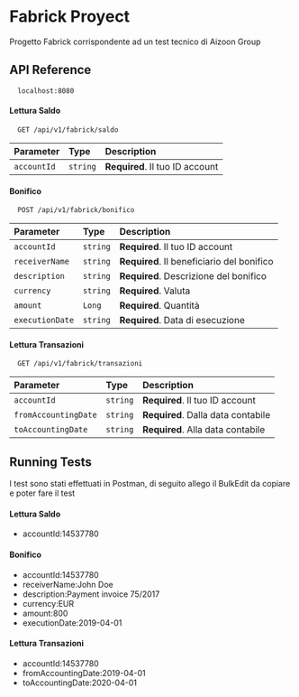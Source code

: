 
# Fabrick Proyect

Progetto Fabrick corrispondente ad un test tecnico di Aizoon Group
## API Reference

```http
  localhost:8080
```

#### Lettura Saldo

```http
  GET /api/v1/fabrick/saldo
```

| Parameter | Type     | Description                |
| :-------- | :------- | :------------------------- |
| `accountId` | `string` | **Required**. Il tuo ID account |


#### Bonifico

```http
  POST /api/v1/fabrick/bonifico
```

| Parameter | Type     | Description                       |
| :-------- | :------- | :-------------------------------- |
| `accountId` | `string` | **Required**. Il tuo ID account |
| `receiverName` | `string` | **Required**. Il beneficiario del bonifico |
| `description` | `string` | **Required**. Descrizione del bonifico |
| `currency` | `string` | **Required**. Valuta |
| `amount` | `Long` | **Required**. Quantità |
| `executionDate` | `string` | **Required**. Data di esecuzione |



#### Lettura Transazioni

```http
  GET /api/v1/fabrick/transazioni
```

| Parameter | Type     | Description                       |
| :-------- | :------- | :-------------------------------- |
| `accountId` | `string` | **Required**. Il tuo ID account |
| `fromAccountingDate` | `string` | **Required**. Dalla data contabile |
| `toAccountingDate` | `string` | **Required**. Alla data contabile |



## Running Tests

I test sono stati effettuati in Postman, di seguito allego il BulkEdit da copiare e poter fare il test

#### Lettura Saldo

- accountId:14537780


#### Bonifico

- accountId:14537780
- receiverName:John Doe
- description:Payment invoice 75/2017
- currency:EUR
- amount:800
- executionDate:2019-04-01


#### Lettura Transazioni

- accountId:14537780
- fromAccountingDate:2019-04-01
- toAccountingDate:2020-04-01
